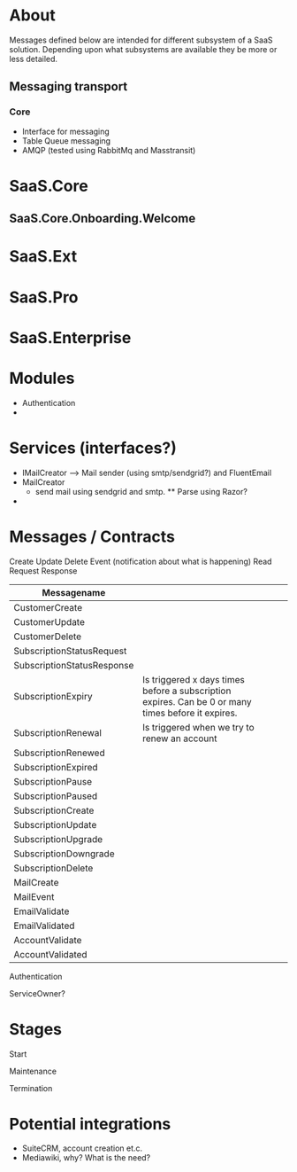 # About

Messages defined below are intended for different subsystem of a SaaS solution. Depending upon what subsystems are available they be more or less detailed.

## Messaging transport

### Core

* Interface for messaging
* Table Queue messaging
* AMQP (tested using RabbitMq and Masstransit)

# SaaS.Core

## SaaS.Core.Onboarding.Welcome

##

# SaaS.Ext

# SaaS.Pro

# SaaS.Enterprise

# Modules

* Authentication
* 

# Services (interfaces?)

* IMailCreator --> Mail sender (using smtp/sendgrid?) and FluentEmail
* MailCreator
  * send mail using sendgrid and smtp.
  ** Parse using Razor?
* 

# Messages / Contracts

Create
Update
Delete
Event (notification about what is happening)
Read
Request
Response

| Messagename  |   |   |   |   |
|---|---|---|---|---|
| CustomerCreate  |   |   |   |   |
| CustomerUpdate  |   |   |   |   |
| CustomerDelete  |   |   |   |   |
| SubscriptionStatusRequest  |   |   |   |   |
| SubscriptionStatusResponse  |   |   |   |   |
| SubscriptionExpiry | Is triggered x days times before a subscription expires. Can be 0 or many times before it expires.  |   |   |   |
| SubscriptionRenewal  | Is triggered when we try to renew an account  |   |   |   |
| SubscriptionRenewed  |   |   |   |   |
| SubscriptionExpired  |   |   |   |   |
| SubscriptionPause  |   |   |   |   |
| SubscriptionPaused  |   |   |   |   |
| SubscriptionCreate  |   |   |   |   |
| SubscriptionUpdate  |   |   |   |   |
| SubscriptionUpgrade  |   |   |   |   |
| SubscriptionDowngrade  |   |   |   |   |
| SubscriptionDelete  |   |   |   |   |
| MailCreate  |   |   |   |   |
| MailEvent  |   |   |   |   |
| EmailValidate  |   |   |   |   |
| EmailValidated  |   |   |   |   |
| AccountValidate  |   |   |   |   |
| AccountValidated  |   |   |   |   |

Authentication

ServiceOwner?

# Stages
Start

Maintenance

Termination



# Potential integrations

* SuiteCRM, account creation et.c.
* Mediawiki, why? What is the need? 

